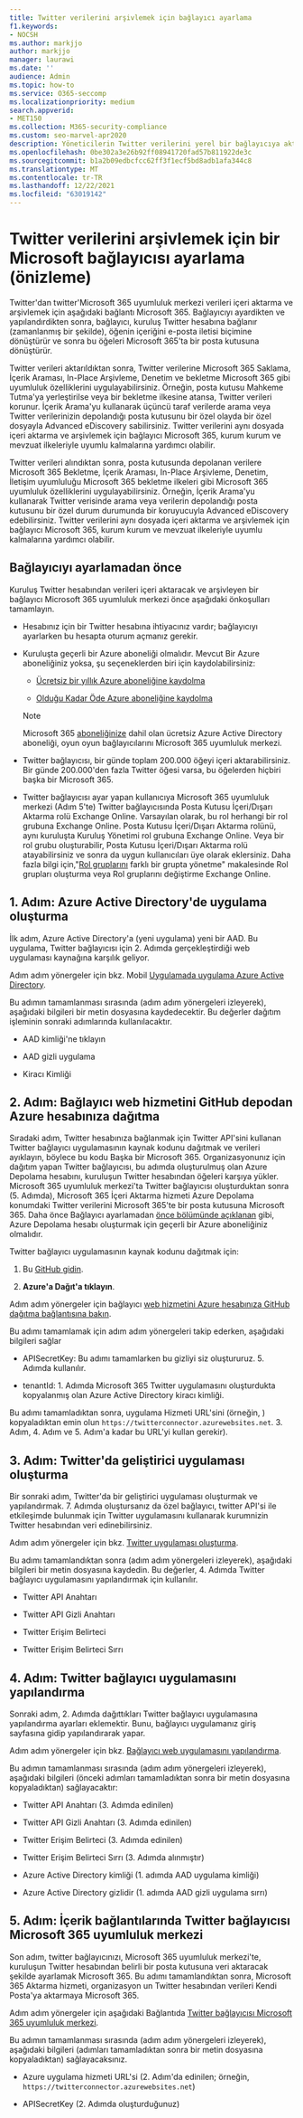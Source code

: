 ```yaml
---
title: Twitter verilerini arşivlemek için bağlayıcı ayarlama
f1.keywords:
- NOCSH
ms.author: markjjo
author: markjjo
manager: laurawi
ms.date: ''
audience: Admin
ms.topic: how-to
ms.service: O365-seccomp
ms.localizationpriority: medium
search.appverid:
- MET150
ms.collection: M365-security-compliance
ms.custom: seo-marvel-apr2020
description: Yöneticilerin Twitter verilerini yerel bir bağlayıcıya aktaracak yerel bir bağlayıcı ayarlamayı ve bu bağlayıcıyı Microsoft 365.
ms.openlocfilehash: 0be302a3e26b92ff08941720fad57b811922de3c
ms.sourcegitcommit: b1a2b09edbcfcc62ff3f1ecf5bd8adb1afa344c8
ms.translationtype: MT
ms.contentlocale: tr-TR
ms.lasthandoff: 12/22/2021
ms.locfileid: "63019142"
---
```

# <a name="set-up-a-microsoft-connector-to-archive-twitter-data-preview"></a>Twitter verilerini arşivlemek için bir Microsoft bağlayıcısı ayarlama (önizleme)

Twitter'dan twitter'Microsoft 365 uyumluluk merkezi verileri içeri aktarma ve arşivlemek için aşağıdaki bağlantı Microsoft 365. Bağlayıcıyı ayardikten ve yapılandırdikten sonra, bağlayıcı, kuruluş Twitter hesabına bağlanır (zamanlanmış bir şekilde), öğenin içeriğini e-posta iletisi biçimine dönüştürür ve sonra bu öğeleri Microsoft 365'ta bir posta kutusuna dönüştürür.

Twitter verileri aktarıldıktan sonra, Twitter verilerine Microsoft 365 Saklama, İçerik Araması, In-Place Arşivleme, Denetim ve bekletme Microsoft 365 gibi uyumluluk özelliklerini uygulayabilirsiniz. Örneğin, posta kutusu Mahkeme Tutma'ya yerleştirilse veya bir bekletme ilkesine atansa, Twitter verileri korunur. İçerik Arama'yu kullanarak üçüncü taraf verilerde arama veya Twitter verilerinizin depolandığı posta kutusunu bir özel olayda bir özel dosyayla Advanced eDiscovery sabilirsiniz. Twitter verilerini aynı dosyada içeri aktarma ve arşivlemek için bağlayıcı Microsoft 365, kurum kurum ve mevzuat ilkeleriyle uyumlu kalmalarına yardımcı olabilir.

Twitter verileri alındıktan sonra, posta kutusunda depolanan verilere Microsoft 365 Bekletme, İçerik Araması, In-Place Arşivleme, Denetim, İletişim uyumluluğu Microsoft 365 bekletme ilkeleri gibi Microsoft 365 uyumluluk özelliklerini uygulayabilirsiniz. Örneğin, İçerik Arama'yu kullanarak Twitter verisinde arama veya verilerin depolandığı posta kutusunu bir özel durum durumunda bir koruyucuyla Advanced eDiscovery edebilirsiniz. Twitter verilerini aynı dosyada içeri aktarma ve arşivlemek için bağlayıcı Microsoft 365, kurum kurum ve mevzuat ilkeleriyle uyumlu kalmalarına yardımcı olabilir.

## <a name="before-you-set-up-a-connector"></a>Bağlayıcıyı ayarlamadan önce

Kuruluş Twitter hesabından verileri içeri aktaracak ve arşivleyen bir bağlayıcı Microsoft 365 uyumluluk merkezi önce aşağıdaki önkoşulları tamamlayın.

- Hesabınız için bir Twitter hesabına ihtiyacınız vardır; bağlayıcıyı ayarlarken bu hesapta oturum açmanız gerekir.

- Kuruluşta geçerli bir Azure aboneliği olmalıdır. Mevcut Bir Azure aboneliğiniz yoksa, şu seçeneklerden biri için kaydolabilirsiniz:

    - [Ücretsiz bir yıllık Azure aboneliğine kaydolma](https://azure.microsoft.com/free) 

    - [Olduğu Kadar Öde Azure aboneliğine kaydolma](https://azure.microsoft.com/pricing/purchase-options/pay-as-you-go/)

    > [!NOTE]
    > Microsoft 365 [aboneliğinize](use-your-free-azure-ad-subscription-in-office-365.md) dahil olan ücretsiz Azure Active Directory aboneliği, oyun oyun bağlayıcılarını Microsoft 365 uyumluluk merkezi.

- Twitter bağlayıcısı, bir günde toplam 200.000 öğeyi içeri aktarabilirsiniz. Bir günde 200.000'den fazla Twitter öğesi varsa, bu öğelerden hiçbiri başka bir Microsoft 365.

- Twitter bağlayıcısı ayar yapan kullanıcıya Microsoft 365 uyumluluk merkezi (Adım 5'te) Twitter bağlayıcısında Posta Kutusu İçeri/Dışarı Aktarma rolü Exchange Online. Varsayılan olarak, bu rol herhangi bir rol grubuna Exchange Online. Posta Kutusu İçeri/Dışarı Aktarma rolünü, aynı kuruluşta Kuruluş Yönetimi rol grubuna Exchange Online. Veya bir rol grubu oluşturabilir, Posta Kutusu İçeri/Dışarı Aktarma rolü atayabilirsiniz ve sonra da uygun kullanıcıları üye olarak  eklersiniz. Daha fazla bilgi için,"[Rol gruplarını](/Exchange/permissions-exo/role-groups#create-role-groups) farklı bir [](/Exchange/permissions-exo/role-groups#modify-role-groups) grupta yönetme" makalesinde Rol grupları oluşturma veya Rol gruplarını değiştirme Exchange Online.

## <a name="step-1-create-an-app-in-azure-active-directory"></a>1. Adım: Azure Active Directory'de uygulama oluşturma

İlk adım, Azure Active Directory'a (yeni uygulama) yeni bir AAD. Bu uygulama, Twitter bağlayıcısı için 2. Adımda gerçekleştirdiği web uygulaması kaynağına karşılık geliyor.

Adım adım yönergeler için bkz. Mobil [Uygulamada uygulama Azure Active Directory](deploy-twitter-connector.md#step-1-create-an-app-in-azure-active-directory).

Bu adımın tamamlanması sırasında (adım adım yönergeleri izleyerek), aşağıdaki bilgileri bir metin dosyasına kaydedecektir. Bu değerler dağıtım işleminin sonraki adımlarında kullanılacaktır.

- AAD kimliği'ne tıklayın

- AAD gizli uygulama

- Kiracı Kimliği

## <a name="step-2-deploy-connector-web-service-from-github-repository-to-your-azure-account"></a>2. Adım: Bağlayıcı web hizmetini GitHub depodan Azure hesabınıza dağıtma

Sıradaki adım, Twitter hesabınıza bağlanmak için Twitter API'sini kullanan Twitter bağlayıcı uygulamasının kaynak kodunu dağıtmak ve verileri ayıklayın, böylece bu kodu Başka bir Microsoft 365. Organizasyonunız için dağıtım yapan Twitter bağlayıcısı, bu adımda oluşturulmuş olan Azure Depolama hesabını, kuruluşun Twitter hesabından öğeleri karşıya yükler. Microsoft 365 uyumluluk merkezi'ta Twitter bağlayıcısı oluşturduktan sonra (5. Adımda), Microsoft 365 İçeri Aktarma hizmeti Azure Depolama konumdaki Twitter verilerini Microsoft 365'te bir posta kutusuna Microsoft 365. Daha önce Bağlayıcı ayarlamadan [önce bölümünde açıklanan](#before-you-set-up-a-connector) gibi, Azure Depolama hesabı oluşturmak için geçerli bir Azure aboneliğiniz olmalıdır.

Twitter bağlayıcı uygulamasının kaynak kodunu dağıtmak için:

1. Bu [GitHub gidin](https://github.com/microsoft/m365-sample-twitter-connector-csharp-aspnet).

2. **Azure'a Dağıt'a tıklayın**.

Adım adım yönergeler için bağlayıcı [web hizmetini Azure hesabınıza GitHub dağıtma bağlantısına bakın](deploy-twitter-connector.md#step-2-deploy-the-connector-web-service-from-github-to-your-azure-account).

Bu adımı tamamlamak için adım adım yönergeleri takip ederken, aşağıdaki bilgileri sağlar

- APISecretKey: Bu adımı tamamlarken bu gizliyi siz oluştururuz. 5. Adımda kullanılır.

- tenantId: 1. Adımda Microsoft 365 Twitter uygulamasını oluşturdukta kopyalanmış olan Azure Active Directory kiracı kimliği.

Bu adımı tamamladıktan sonra, uygulama Hizmeti URL'sini (örneğin, ) kopyaladıktan emin olun `https://twitterconnector.azurewebsites.net`. 3. Adım, 4. Adım ve 5. Adım'a kadar bu URL'yi kullan gerekir).

## <a name="step-3-create-developer-app-on-twitter"></a>3. Adım: Twitter'da geliştirici uygulaması oluşturma

Bir sonraki adım, Twitter'da bir geliştirici uygulaması oluşturmak ve yapılandırmak. 7. Adımda oluştursanız da özel bağlayıcı, twitter API'si ile etkileşimde bulunmak için Twitter uygulamasını kullanarak kurumnizin Twitter hesabından veri edinebilirsiniz.

Adım adım yönergeler için bkz. [Twitter uygulaması oluşturma](deploy-twitter-connector.md#step-3-create-the-twitter-app).

Bu adımı tamamlandıktan sonra (adım adım yönergeleri izleyerek), aşağıdaki bilgileri bir metin dosyasına kaydedin. Bu değerler, 4. Adımda Twitter bağlayıcı uygulamasını yapılandırmak için kullanılır.

- Twitter API Anahtarı

- Twitter API Gizli Anahtarı

- Twitter Erişim Belirteci

- Twitter Erişim Belirteci Sırrı

## <a name="step-4-configure-the-twitter-connector-app"></a>4. Adım: Twitter bağlayıcı uygulamasını yapılandırma

Sonraki adım, 2. Adımda dağıttıkları Twitter bağlayıcı uygulamasına yapılandırma ayarları eklemektir. Bunu, bağlayıcı uygulamanız giriş sayfasına gidip yapılandırarak yapar.

Adım adım yönergeler için bkz. [Bağlayıcı web uygulamasını yapılandırma](deploy-twitter-connector.md#step-4-configure-the-connector-web-app).

Bu adımın tamamlanması sırasında (adım adım yönergeleri izleyerek), aşağıdaki bilgileri (önceki adımları tamamladıktan sonra bir metin dosyasına kopyaladıktan) sağlayacaktır:

- Twitter API Anahtarı (3. Adımda edinilen)

- Twitter API Gizli Anahtarı (3. Adımda edinilen)

- Twitter Erişim Belirteci (3. Adımda edinilen)

- Twitter Erişim Belirteci Sırrı (3. Adımda alınmıştır)

- Azure Active Directory kimliği (1. adımda AAD uygulama kimliği)

- Azure Active Directory gizlidir (1. adımda AAD gizli uygulama sırrı)

## <a name="step-5-set-up-a-twitter-connector-in-the-microsoft-365-compliance-center"></a>5. Adım: İçerik bağlantılarında Twitter bağlayıcısı Microsoft 365 uyumluluk merkezi

Son adım, twitter bağlayıcınızı, Microsoft 365 uyumluluk merkezi'te, kuruluşun Twitter hesabından belirli bir posta kutusuna veri aktaracak şekilde ayarlamak Microsoft 365. Bu adımı tamamlandıktan sonra, Microsoft 365 Aktarma hizmeti, organizasyon un Twitter hesabından verileri Kendi Posta'ya aktarmaya Microsoft 365.

Adım adım yönergeler için aşağıdaki Bağlantıda [Twitter bağlayıcısı Microsoft 365 uyumluluk merkezi](deploy-twitter-connector.md#step-5-set-up-a-twitter-connector-in-the-microsoft-365-compliance-center). 

Bu adımın tamamlanması sırasında (adım adım yönergeleri izleyerek), aşağıdaki bilgileri (adımları tamamladıktan sonra bir metin dosyasına kopyaladıktan) sağlayacaksınız.

- Azure uygulama hizmeti URL'si (2. Adım'da edinilen; örneğin, `https://twitterconnector.azurewebsites.net`)

- APISecretKey (2. Adımda oluşturduğunuz)
